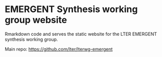 # EMERGENT Synthesis working group website

Rmarkdown code and serves the static website for the LTER EMERGENT synthesis working group.

Main repo: https://github.com/lter/lterwg-emergent
